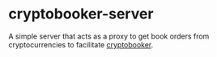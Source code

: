 # cryptobooker-server
A simple server that acts as a proxy to get book orders from cryptocurrencies to facilitate [cryptobooker](https://github.com/jerroldlaw/cryptobooker).
